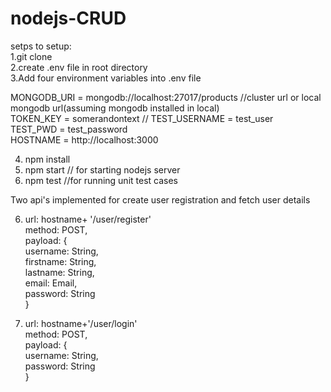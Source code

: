 # nodejs-CRUD

setps to setup:  
1.git clone  
2.create .env file in root directory  
3.Add four environment variables into .env file

  MONGODB_URI = mongodb://localhost:27017/products  //cluster url or local mongodb url(assuming mongodb installed in local)  
  TOKEN_KEY = somerandontext  //
  TEST_USERNAME = test_user  
  TEST_PWD = test_password  
  HOSTNAME = http://localhost:3000  
  
4. npm install  
5. npm start  // for starting nodejs server
6. npm test  //for running unit test cases

Two api's implemented for create user registration and fetch user details

6. url: hostname+ '/user/register'  
    method: POST,  
    payload: {  
              username: String,  
              firstname: String,  
              lastname: String,  
              email: Email,  
              password: String  
              }  
              
 7. url: hostname+'/user/login'  
    method: POST,  
    payload: {  
              username: String,  
              password: String  
             }  
             

  
